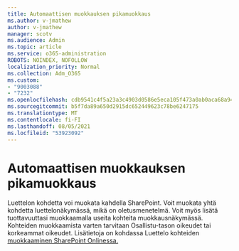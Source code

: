 ```yaml
---
title: Automaattisen muokkauksen pikamuokkaus
ms.author: v-jmathew
author: v-jmathew
manager: scotv
ms.audience: Admin
ms.topic: article
ms.service: o365-administration
ROBOTS: NOINDEX, NOFOLLOW
localization_priority: Normal
ms.collection: Adm_O365
ms.custom:
- "9003088"
- "7232"
ms.openlocfilehash: cdb9541c4f5a23a3c4903d0586e5eca105f473a0ab0aca68a948fdcac2363edd
ms.sourcegitcommit: b5f7da89a650d2915dc652449623c78be6247175
ms.translationtype: MT
ms.contentlocale: fi-FI
ms.lasthandoff: 08/05/2021
ms.locfileid: "53923092"
---
```

# <a name="quick-edit-autosuggest"></a>Automaattisen muokkauksen pikamuokkaus

Luettelon kohdetta voi muokata kahdella SharePoint. Voit muokata yhtä kohdetta luettelonäkymässä, mikä on oletusmenetelmä. Voit myös lisätä tuottavuuttasi muokkaamalla useita kohteita muokkausnäkymässä. Kohteiden muokkaamista varten tarvitaan Osallistu-tason oikeudet tai korkeammat oikeudet. Lisätietoja on kohdassa Luettelo kohteiden [muokkaaminen SharePoint Onlinessa.](https://support.microsoft.com/office/dac1a1c3-a80b-4082-ba57-715cf613d0f7)
